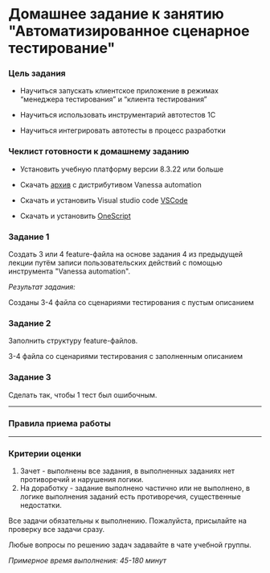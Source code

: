 # Домашнее задание к занятию "Автоматизированное сценарное тестирование"


### Цель задания

* Научиться запускать клиентское приложение в режимах “менеджера тестирования” и “клиента тестирования”

* Научиться использовать инструментарий автотестов 1С

* Научиться интегрировать автотесты в процесс разработки

### Чеклист готовности к домашнему заданию

* Установить учебную платформу версии 8.3.22 или больше

* Скачать [архив](https://drive.google.com/file/d/1QnZ3fnGMaH7Uueg55w1jTK5fUyipZdEF/view?usp=share_link) с дистрибутивом Vanessa automation

* Скачать и установить Visual studio code [VSCode](https://code.visualstudio.com/download)

* Скачать и установить [OneScript](https://oscript.io/downloads)

### Задание 1

Создать 3 или 4 feature-файла на основе задания 4 из предыдущей лекции путём записи пользовательских действий с помощью инструмента "Vanessa automation".

*Результат задания:*

Созданы 3-4 файла со сценариями тестирования с пустым описанием

### Задание 2

Заполнить структуру feature-файлов.

3-4 файла со сценариями тестирования с заполненным описанием 

### Задание 3

Сделать так, чтобы 1 тест был ошибочным.

------

### Правила приема работы



------

### Критерии оценки

1. Зачет - выполнены все задания, в выполненных заданиях нет противоречий и нарушения логики. 
2. На доработку - задание выполнено частично или не выполнено, в логике выполнения заданий есть противоречия, существенные недостатки.

Все задачи обязательны к выполнению. Пожалуйста, присылайте на проверку все задачи сразу.

Любые вопросы по решению задач задавайте в чате учебной группы.

*Примерное время выполнения: 45-180 минут*


